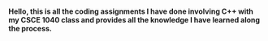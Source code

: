 <h4>Hello, this is all the coding assignments I have done involving C++ with my CSCE 1040 class and provides all the knowledge I have learned along the process. </h4>
